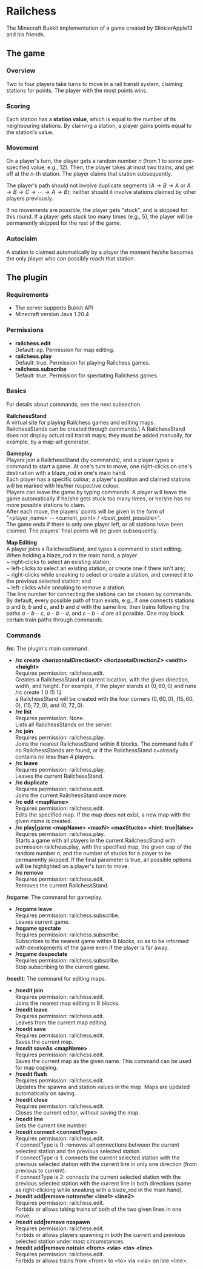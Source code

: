 # Railchess
The Minecraft Bukkit implementation of a game created by SlinkierApple13 and his friends.

## The game
### Overview
Two to four players take turns to move in a rail transit system, claiming stations for points. 
The player with the most points wins.

### Scoring
Each station has a **station value**, which is equal to the number of its neighbouring stations.
By claiming a station, a player gains points equal to the station's value.

### Movement
On a player's turn, the player gets a random number $n$ (from $1$ to some pre-specified value, e.g., 12).
Then, the player takes at most two trains, and get off at the $n$-th station. The player claims that station subsequently.

The player's path should not involve duplicate segments ($A\to B\to A$ or $A\to B\to C\to\cdots\to A\to B$); 
neither should it involve stations claimed by other players previously. 

If no movements are possible, the player gets "stuck", and is skipped for this round.
If a player gets stuck too many times (e.g., 5), the player will be permanently skipped for the rest of the game.

### Autoclaim
A station is claimed automatically by a player the moment he/she becomes the only player who can possibly reach that station.

## The plugin
### Requirements
* The server supports Bukkit API
* Minecraft version Java 1.20.4

### Permissions
* **railchess.edit**\
Default: op. Permission for map editing.
* **railchess.play**\
Default: true. Permission for playing Railchess games.
* **railchess.subscribe**\
Default: true. Permission for spectating Railchess games.

### Basics

For details about commands, see the next subsection.

**RailchessStand**\
A virtual site for playing Railchess games and editing maps. 
RailchessStands can be created through commands.\ 
A RailchessStand does not display actual rail transit maps;
they must be added manually, for example, by a map-art generator.

**Gameplay**\
Players join a RailchessStand (by commands), and a player types a command to start a game.
At one's turn to move, one right-clicks on one's destination with a blaze_rod in one's main hand.\
Each player has a specific colour; 
a player's position and claimed stations will be marked with his/her respective colour.\
Players can leave the game by typing commands. 
A player will leave the game automatically if he/she gets stuck too many times, or he/she has no more possible stations to claim.\
After each move, the players' points will be given in the form of\
"<player_name> -- <current_point> / <best_point_possible>".\
The game ends if there is only one player left, or all stations have been claimed. 
The players' final points will be given subsequently.

**Map Editing**\
A player joins a RailchessStand, and types a command to start editing. When holding a blaze_rod in the main hand, a player\
~ right-clicks to select an existing station;\
~ left-clicks to select an existing station, or create one if there isn't any;\
~ right-clicks while sneaking to select or create a station, and connect it to the previous selected station; and\
~ left-clicks while sneaking to remove a station.\
The line number for connecting the stations can be chosen by commands. 
By default, every possible path of train exists, e.g., if one connects stations $a$ and $b$, $b$ and $c$, and $b$ and $d$ with the same line, 
then trains following the paths $a-b-c$, $a-b-d$, and $c-b-d$ are all possible. One may block certain train paths through commands.

### Commands
**/rc**: The plugin's main command.

* **/rc create \<horizontalDirectionX\> \<horizontalDirectionZ\> \<width\> \<height\>**\
  Requires permission: railchess.edit.\
  Creates a RailchessStand at current location, with the given direction, width, and height. 
  For example, if the player stands at $(0, 60, 0)$ and runs\
  /rc create 1 0 15 12\
  a RailchessStand will be created with the four corners $(0, 60, 0)$, $(15, 60, 0)$, $(15, 72, 0)$, and $(0, 72, 0)$.
* **/rc list**\
  Requires permission: None.\
  Lists all RailchessStands on the server.
* **/rc join**\
  Requires permission: railchess.play.\
  Joins the nearest RailchessStand within $8$ blocks. 
  The command fails if no RailchessStands are found, or if the RailchessStand c=already contains no less than $4$ players.
* **/rc leave**\
  Requires permission: railchess.play.\
  Leaves the current RailchessStand.
* **/rc duplicate**\
  Requires permission: railchess.edit.\
  Joins the current RailchessStand once more.
* **/rc edit \<mapName\>**\
  Requires permission: railchess.edit.\
  Edits the specified map.
  If the map does not exist, a new map with the given name is created.
* **/rc play|game \<mapName\> \<maxN\> \<maxStucks\> \<hint: true|false\>**\
  Requires permission: railchess.play.\
  Starts a game with all players in the current RailchessStand with permission railchess.play, with the specified map, 
  the given cap of the random number $n$, and the number of stucks for a player to be permanently skipped.
  If the final parameter is true, all possible options will be highlighted on a player's turn to move.
* **/rc remove**\
  Requires permission: railchess.edit.\
  Removes the current RailchessStand.

**/rcgame**: The command for gameplay.
* **/rcgame leave**\
  Requires permission: railchess.subscribe.\
  Leaves current game.
* **/rcgame spectate**\
  Requires permission: railchess.subscribe.\
  Subscribes to the nearest game within $8$ blocks, so as to be informed with developments of the game even if the player is far away.
* **/rcgame despectate**\
  Requires permission: railchess.subscribe.\
  Stop subscribing to the current game.

**/rcedit**: The command for editing maps.
* **/rcedit join**\
  Requires permission: railchess.edit.\
  Joins the nearest map editing in $8$ blocks.
* **/rcedit leave**\
  Requires permission: railchess.edit.\
  Leaves from the current map editing.
* **/rcedit save**\
  Requires permission: railchess.edit.\
  Saves the current map.
* **/rcedit saveAs \<mapName\>**\
  Requires permission: railchess.edit.\
  Saves the current map as the given name. 
  This command can be used for map copying.
* **/rcedit flush**\
  Requires permission: railchess.edit.\
  Updates the spawns and station values in the map. 
  Maps are updated automatically on saving.
* **/rcedit close**\
  Requires permission: railchess.edit.\
  Closes the current editor, without saving the map.
* **/rcedit line <lineNumber>**\
  Sets the current line number.
* **/rcedit connect \<connectType\>**\
  Requires permission: railchess.edit.\
  If connectType is $0$: removes all connections between the current selected station and the previous selected station.\
  If connectType is $1$: connects the current selected station with the previous selected station with the current line
  in only one direction (from previous to current).\
  If connectType is $2$: connects the current selected station with the previous selected station with the current line in both directions 
  (same as right-clicking while sneaking with a blaze_rod in the main hand).
* **/rcedit add|remove notransfer \<line1\> \<line2\>**\
  Requires permission: railchess.edit.\
  Forbids or allows taking trains of both of the two given lines in one move.
* **/rcedit add|remove nospawn**\
  Requires permission: railchess.edit.\
  Forbids or allows players spawning in both the current and previous selected station under most circumstances.
* **/rcedit add|remove notrain \<from\> \<via\> \<to\> \<line\>**\
  Requires permission: railchess.edit.\
  Forbids or allows trains from \<from\> to \<to\> via \<via\> on line \<line\>.
  